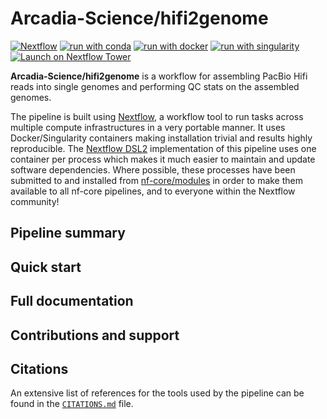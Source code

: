 # Arcadia-Science/hifi2genome

<!-- TODO: Update these based on your pipeline's supported platforms -->

[![Nextflow](https://img.shields.io/badge/nextflow%20DSL2-%E2%89%A521.10.3-23aa62.svg)](https://www.nextflow.io/)
[![run with conda](http://img.shields.io/badge/run%20with-conda-3EB049?labelColor=000000&logo=anaconda)](https://docs.conda.io/en/latest/)
[![run with docker](https://img.shields.io/badge/run%20with-docker-0db7ed?labelColor=000000&logo=docker)](https://www.docker.com/)
[![run with singularity](https://img.shields.io/badge/run%20with-singularity-1d355c.svg?labelColor=000000)](https://sylabs.io/docs/)
[![Launch on Nextflow Tower](https://img.shields.io/badge/Launch%20%F0%9F%9A%80-Nextflow%20Tower-%234256e7)](https://tower.nf/launch?pipeline=https://github.com/Arcadia-Science/hifi2genome)

**Arcadia-Science/hifi2genome** is a workflow for assembling PacBio Hifi reads into single genomes and performing QC stats on the assembled genomes.

The pipeline is built using [Nextflow](https://www.nextflow.io), a workflow tool to run tasks across multiple compute infrastructures in a very portable manner. It uses Docker/Singularity containers making installation trivial and results highly reproducible. The [Nextflow DSL2](https://www.nextflow.io/docs/latest/dsl2.html) implementation of this pipeline uses one container per process which makes it much easier to maintain and update software dependencies. Where possible, these processes have been submitted to and installed from [nf-core/modules](https://github.com/nf-core/modules) in order to make them available to all nf-core pipelines, and to everyone within the Nextflow community!

## Pipeline summary

<!-- TODO: Fill in short bullet-pointed list of the default steps in the pipeline -->

## Quick start

<!-- TODO: Fill in short bullet-pointed list of the default steps to get the pipeline up and running -->

## Full documentation

<!-- TODO: Fill in this section with how to fully use the pipeline, what the inputs are and what the outputs look like. If this section ends up being super long, feel free to create a new docs/ directory and add details there. -->

## Contributions and support

<!-- TODO: Add CONTRIBUTING.MD that is specific to Arcadia Science -->

## Citations

<!-- TODO: Add bibliography of tools and data used in your pipeline -->

An extensive list of references for the tools used by the pipeline can be found in the [`CITATIONS.md`](CITATIONS.md) file.
